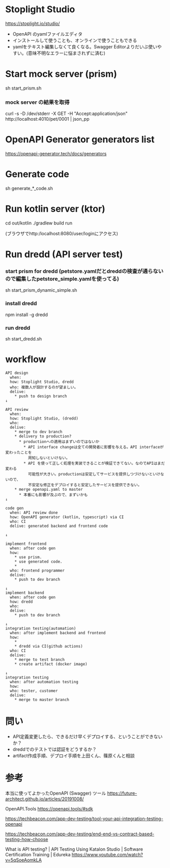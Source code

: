 # Stoplight Studio
https://stoplight.io/studio/

* OpenAPI のyamlファイルエディタ
* インストールして使うことも、オンラインで使うこともできる
* yamlをテキスト編集しなくて良くなる。Swagger Editorよりだいぶ使いやすい。(意味不明なエラーに悩まされずに済む)

# Start mock server (prism)
sh start_prism.sh

### mock server の結果を取得
curl -s -D /dev/stderr -X GET -H "Accept:application/json" http://localhost:4010/pet/0001 | json_pp


# OpenAPI Generator generators list
https://openapi-generator.tech/docs/generators

# Generate code
sh generate_*_code.sh


# Run kotlin server (ktor)
cd out/kotlin
./gradlew build run

(ブラウザでhttp:/localhost:8080/user/loginにアクセス)


# Run dredd (API server test)

### start prism for dredd (petstore.yamlだとdreddの検査が通らないので編集したpetstore_simple.yamlを使ってる)
sh start_prism_dynamic_simple.sh

### install dredd
npm install -g dredd

### run dredd
sh start_dredd.sh

# workflow

```
API design
  when: 
  how: Stoplight Studio, dredd
  who: 複数人が設計するのが望ましい。
  delive: 
    * push to design branch
↓

API review
  when: 
  how: Stoplight Studio, (dredd)
  who: 
  delive:
    * merge to dev branch
    * delivery to production?
      * productionへの適用はまずいのではないか
        * API interface changeは全ての開発者に影響を与える。API interfaceが変わったことを
          周知しないといけない。
        * API を使って正しく処理を実装できることが検証できてない。なのでAPIはまだ変わる
          可能性が大きい。productionは安定してサービスを提供しつづけないといけないので、
          不安定な修正をデプロイすると安定したサービスを提供できない。
    * merge openapi.yaml to master
      * 本番にも影響が及ぶので、まずいかも
↓

code gen
  when: API review done
  how: OpenAPI generator (kotlin, typescript) via CI
  who: CI
  delive: generated backend and frontend code

↓

implement frontend
  when: after code gen
  how:
    * use prism.
    * use generated code.
    * 
  who: frontend programmer
  delive: 
    * push to dev branch

↓
implement backend
  when: after code gen
  how: dredd
  who: 
  delive: 
    * push to dev branch

↓
integration testing(automation)
  when: after implement backend and frontend
  how:
    * 
    * dredd via CI(github actions)
  who: CI
  delive:
    * merge to test branch
    * create artifact (docker image)

↓
integration testing
  when: after automation testing
  how: 
  who: tester, customer
  delive: 
    * merge to master branch
```

# 問い
* API定義変更したら、できるだけ早くデプロイする、ということができないか？
* dreddでのテストでは認証をどうするか？
* artifact作成手順、デプロイ手順を上田くん、篠原くんと相談


# 参考
本当に使ってよかったOpenAPI (Swagger) ツール
https://future-architect.github.io/articles/20191008/

OpenAPI.Tools
https://openapi.tools/#sdk

https://techbeacon.com/app-dev-testing/tool-your-api-integration-testing-openapi

https://techbeacon.com/app-dev-testing/end-end-vs-contract-based-testing-how-choose

What is API testing? | API Testing Using Katalon Studio | Software Certification Training | Edureka
https://www.youtube.com/watch?v=5qSoeAomkLA

